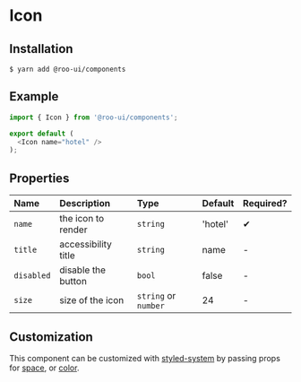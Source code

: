 # Icon

<!-- STORY -->

## Installation

```shell
$ yarn add @roo-ui/components
```

## Example

```js
import { Icon } from '@roo-ui/components';

export default (
  <Icon name="hotel" />
);
```

## Properties

| Name       | Description         | Type                 | Default | Required? |
|:-----------|:--------------------|:---------------------|:--------|:----------|
| `name`     | the icon to render  | `string`             | 'hotel' | ✔︎         |
| `title`    | accessibility title | `string`             | name    | -         |
| `disabled` | disable the button  | `bool`               | false   | -         |
| `size`     | size of the icon    | `string` or `number` | 24      | - ︎        |

## Customization

This component can be customized with [styled-system](https://github.com/jxnblk/styled-system) by passing props for [space](https://github.com/jxnblk/styled-system/blob/v2.2.5/README.md#space-responsive), or [color](https://github.com/jxnblk/styled-system/blob/v2.2.5/README.md#color-responsive).
